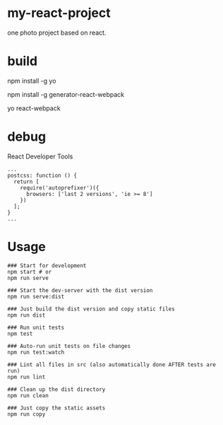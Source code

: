 # my-react-project
one photo project based on react.

# build

npm install -g yo

npm install -g generator-react-webpack

yo react-webpack


# debug

React Developer Tools

````
...
postcss: function () {
  return [
    require('autoprefixer')({
      browsers: ['last 2 versions', 'ie >= 8']
    })
  ];
}
...
````

# Usage

````
### Start for development
npm start # or
npm run serve

### Start the dev-server with the dist version
npm run serve:dist

### Just build the dist version and copy static files
npm run dist

### Run unit tests
npm test

### Auto-run unit tests on file changes
npm run test:watch

### Lint all files in src (also automatically done AFTER tests are run)
npm run lint

### Clean up the dist directory
npm run clean

### Just copy the static assets
npm run copy
````
